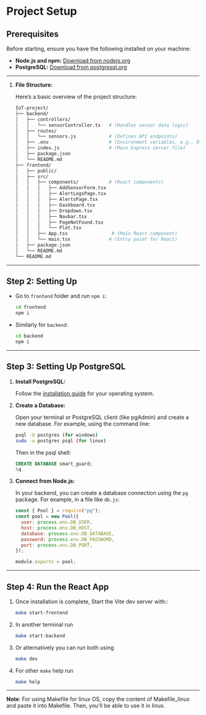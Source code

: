 # Project Setup

## Prerequisites

Before starting, ensure you have the following installed on your machine:

- **Node.js and npm:** [Download from nodejs.org](https://nodejs.org)
- **PostgreSQL:** [Download from postgresql.org](https://www.postgresql.org)

---

1. **File Structure:**

   Here’s a basic overview of the project structure:

   ```bash
   IoT-project/
   ├── backend/
   │   ├── controllers/
   │   │   └── sensorController.ts   # (Handles sensor data logic)
   │   ├── routes/
   │   │   └── sensors.js            # (Defines API endpoints)
   │   ├── .env                      # (Environment variables, e.g., DB credentials)
   │   ├── index.js                  # (Main Express server file)
   │   ├── package.json
   │   └── README.md
   ├── frontend/
   │   ├── public/
   │   ├── src/
   │   │   ├── components/           # (React components)
   │   │   │   ├── AddSensorForm.tsx            
   │   │   │   ├── AlertLogsPage.tsx            
   │   │   │   ├── AlertsPage.tsx            
   │   │   │   ├── Dashboard.tsx          
   │   │   │   ├── Dropdown.tsx           
   │   │   │   ├── Navbar.tsx          
   │   │   │   ├── PageNotFound.tsx          
   │   │   │   └── Plot.tsx            
   │   │   ├── App.tsx                # (Main React component)
   │   │   └── main.tsx              # (Entry point for React)
   │   ├── package.json
   │   └── README.md
   └── README.md
   ```

---

## Step 2: Setting Up

- Go to `frontend` folder and run `npm i`:
  
   ```bash
   cd frontend
   npm i
   ```

- Similarly for `backend`:

   ```bash
   cd backend
   npm i
   ```

---

## Step 3: Setting Up PostgreSQL

1. **Install PostgreSQL:**

   Follow the [installation guide](https://www.postgresql.org/download/) for your operating system.

2. **Create a Database:**

   Open your terminal or PostgreSQL client (like pgAdmin) and create a new database. For example, using the command line:

   ```bash
   psql -U postgres (for windows)
   sudo -u postgres psql (for linux)
   ```

   Then in the psql shell:

   ```sql
   CREATE DATABASE smart_guard;
   \q
   ```

3. **Connect from Node.js:**

   In your backend, you can create a database connection using the `pg` package. For example, in a file like `db.js`:

   ```javascript
   const { Pool } = require("pg");
   const pool = new Pool({
     user: process.env.DB_USER,
     host: process.env.DB_HOST,
     database: process.env.DB_DATABASE,
     password: process.env.DB_PASSWORD,
     port: process.env.DB_PORT,
   });

   module.exports = pool;
   ```

---

## Step 4: Run the React App

1. Once installation is complete, Start the Vite dev server with::

   ```bash
   make start-frontend
   ```

2. In another terminal run

   ```bash
   make start-backend
   ```

3. Or alternatively you can run both using

   ```bash
   make dev
   ```

4. For other `make` help run

   ```bash
   make help
   ```

---

**Note**: For using Makefile for linux OS, copy the content of Makefile_linux and paste it into Makefile. Then, you'll be able to use it in linux.
